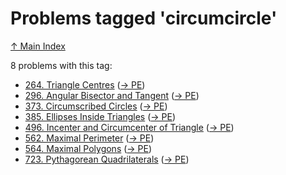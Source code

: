 # Problems tagged 'circumcircle'

[↑ Main Index](../README.md)

8 problems with this tag:

- [264. Triangle Centres](../problems/264.md) ([→ PE](https://projecteuler.net/problem=264))
- [296. Angular Bisector and Tangent](../problems/296.md) ([→ PE](https://projecteuler.net/problem=296))
- [373. Circumscribed Circles](../problems/373.md) ([→ PE](https://projecteuler.net/problem=373))
- [385. Ellipses Inside Triangles](../problems/385.md) ([→ PE](https://projecteuler.net/problem=385))
- [496. Incenter and Circumcenter of Triangle](../problems/496.md) ([→ PE](https://projecteuler.net/problem=496))
- [562. Maximal Perimeter](../problems/562.md) ([→ PE](https://projecteuler.net/problem=562))
- [564. Maximal Polygons](../problems/564.md) ([→ PE](https://projecteuler.net/problem=564))
- [723. Pythagorean Quadrilaterals](../problems/723.md) ([→ PE](https://projecteuler.net/problem=723))
